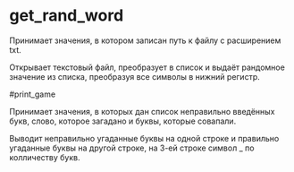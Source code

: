 # get_rand_word

Принимает значения, в котором записан путь к файлу с расширением txt.

Открывает текстовый файл, преобразует в список и выдаёт рандомное значение из списка, преобразуя все символы в нижний регистр.

#print_game

Принимает значения, в которых дан список неправильно введённых букв, слово, которое загадано и буквы, которые совапали.

Выводит неправильно угаданные буквы на одной строке и правильно угаданные буквы на другой строке, на 3-ей строке символ _ по колличеству букв.


